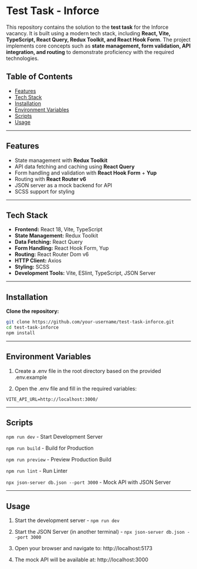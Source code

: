 # Test Task - Inforce

This repository contains the solution to the **test task** for the Inforce vacancy. It is built
using a modern tech stack, including **React, Vite, TypeScript, React Query, Redux Toolkit, and
React Hook Form**. The project implements core concepts such as **state management, form validation,
API integration, and routing** to demonstrate proficiency with the required technologies.

## Table of Contents

- [Features](#features)
- [Tech Stack](#tech-stack)
- [Installation](#installation)
- [Environment Variables](#environment-variables)
- [Scripts](#scripts)
- [Usage](#usage)

---

## Features

- State management with **Redux Toolkit**
- API data fetching and caching using **React Query**
- Form handling and validation with **React Hook Form** + **Yup**
- Routing with **React Router v6**
- JSON server as a mock backend for API
- SCSS support for styling

---

## Tech Stack

- **Frontend:** React 18, Vite, TypeScript
- **State Management:** Redux Toolkit
- **Data Fetching:** React Query
- **Form Handling:** React Hook Form, Yup
- **Routing:** React Router Dom v6
- **HTTP Client:** Axios
- **Styling:** SCSS
- **Development Tools:** Vite, ESlint, TypeScript, JSON Server

---

## Installation

**Clone the repository:**

```bash
git clone https://github.com/your-username/test-task-inforce.git
cd test-task-inforce
npm install
```

---

## Environment Variables

1. Create a .env file in the root directory based on the provided .env.example

2. Open the .env file and fill in the required variables:

`VITE_API_URL=http://localhost:3000/`

---

## Scripts

`npm run dev` - Start Development Server

`npm run build` - Build for Production

`npm run preview` - Preview Production Build

`npm run lint` - Run Linter

`npx json-server db.json --port 3000` - Mock API with JSON Server

---

## Usage

1. Start the development server - `npm run dev`

2. Start the JSON Server (in another terminal) - `npx json-server db.json --port 3000`

3. Open your browser and navigate to: http://localhost:5173

4. The mock API will be available at: http://localhost:3000
